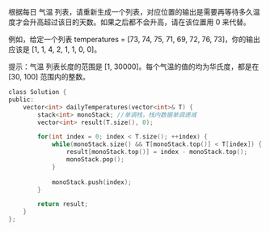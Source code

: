 根据每日 气温 列表，请重新生成一个列表，对应位置的输出是需要再等待多久温度才会升高超过该日的天数。如果之后都不会升高，请在该位置用 0 来代替。

例如，给定一个列表 temperatures = [73, 74, 75, 71, 69, 72, 76, 73]，你的输出应该是 [1, 1, 4, 2, 1, 1, 0, 0]。

提示：气温 列表长度的范围是 [1, 30000]。每个气温的值的均为华氏度，都是在 [30, 100] 范围内的整数。

```c
class Solution {
public:
    vector<int> dailyTemperatures(vector<int>& T) {
        stack<int> monoStack; //单调栈，栈内数据单调递减
        vector<int> result(T.size(), 0);

        for(int index = 0; index < T.size(); ++index) {
            while(monoStack.size() && T[monoStack.top()] < T[index]) {
                result[monoStack.top()] = index - monoStack.top();
                monoStack.pop();
            }
            
            monoStack.push(index);
        }

        return result;
    }
};
```